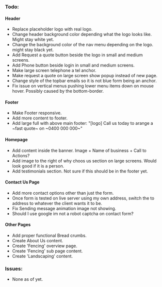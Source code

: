 
### Todo: ###

#### Header ####
* Replace placeholder logo with real logo.
* Change header background color depending what the logo looks like. Might stay white yet.
* Change the background color of the nav menu depending on the logo. might stay black yet.
* Add Request a quote button beside the logo in small and medium screens.
* Add Phone button beside login in small and medium screens.
* Make large screen telephone a tel anchor.
* Make request a quote on large screen show popup instead of new page.
* Change style of the topbar emails so it is not blue form being an anchor.
* Fix issue on vertical menus pushing lower menu items down on mouse hover. Possibly caused by the bottom-border.


#### Footer ####
* Make Footer responsive. 
* Add more content to footer.
* Add large full with above main footer: "[logo] Call us today to arange a ~fast quote~ on ~0400 000 000~"


#### Homepage ####
* Add content inside the banner. Image + Name of business + Call to Actions?
* Add image to the right of why choos us section on large screens. Would look good if it is a person.
* Add testimonials section. Not sure if this should be in the footer yet.


#### Contact Us Page ####
* Add more contact options other than just the form.
* Once form is tested on live server using my own address, switch the to address to whatever the client wants it to be.
* Fix Sending message animation image not showing.
* Should I use google im not a robot captcha on contact form?


#### Other Pages ####
* Add proper functional Bread crumbs.
* Create About Us content.
* Create 'Fencing' overview page.
* Create 'Fencing' sub page content.
* Create 'Landscaping' content.



### Issues: ###
* None as of yet.